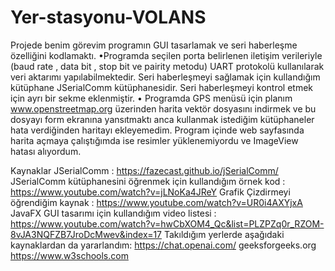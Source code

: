 # Yer-stasyonu-VOLANS

Projede benim görevim programın GUI tasarlamak ve seri haberleşme özelliğini kodlamaktı.
•Programda seçilen porta belirlenen iletişim verileriyle (baud rate , data bit , stop bit ve pairity metodu) UART protokolü kullanılarak veri aktarımı yapılabilmektedir. Seri haberleşmeyi sağlamak için kullandığım kütüphane JSerialComm kütüphanesidir. Seri haberleşmeyi kontrol etmek için ayrı bir sekme eklenmiştir.
• Programda GPS menüsü için planım www.openstreetmap.org üzerinden harita vektör dosyasını indirmek ve bu dosyayı form ekranına yansıtmaktı anca kullanmak istediğim kütüphaneler hata verdiğinden haritayı ekleyemedim. Program içinde web sayfasında harita açmaya çalıştığımda ise resimler yüklenemiyordu ve ImageView hatası alıyordum.

Kaynaklar 
JSerialComm : https://fazecast.github.io/jSerialComm/
JSerialComm kütüphanesini öğrenmek için kullandığım örnek kod :    https://www.youtube.com/watch?v=jLNoKa4JReY
Grafik Çizdirmeyi öğrendiğim kaynak : https://www.youtube.com/watch?v=UR0i4AXYjxA
JavaFX GUI tasarımı için kullandığım video listesi : https://www.youtube.com/watch?v=hwCbXOM4_Qc&list=PLZPZq0r_RZOM-8vJA3NQFZB7JroDcMwev&index=17
Takıldığım yerlerde aşağıdaki kaynaklardan da yararlandım:
https://chat.openai.com/
geeksforgeeks.org
https://www.w3schools.com
